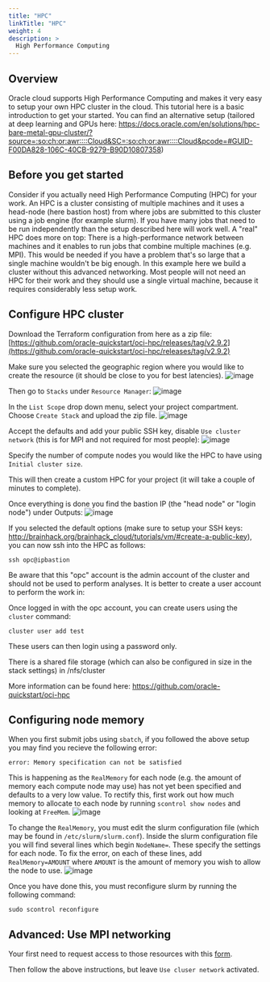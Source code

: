 ```yaml
---
title: "HPC"
linkTitle: "HPC"
weight: 4
description: >
  High Performance Computing
---
```


## Overview

Oracle cloud supports High Performance Computing and makes it very easy to setup
your own HPC cluster in the cloud. This tutorial here is a basic introduction to get your started. You can find an alternative setup (tailored at deep learning and GPUs here: https://docs.oracle.com/en/solutions/hpc-bare-metal-gpu-cluster/?source=:so:ch:or:awr::::Cloud&SC=:so:ch:or:awr::::Cloud&pcode=#GUID-F00DA828-106C-40CB-9279-B90D10807358)

## Before you get started
Consider if you actually need High Performance Computing (HPC) for your work. An HPC is a cluster consisting of multiple machines and it uses a head-node (here bastion host) from where jobs are submitted to this cluster using a job engine (for example slurm). If you have many jobs that need to be run independently than the setup described here will work well. A "real" HPC does more on top: There is a high-performance network between machines and it enables to run jobs that combine multiple machines (e.g. MPI). This would be needed if you have a problem that's so large that a single machine wouldn't be big enough. In this example here we build a cluster without this advanced networking. Most people will not need an HPC for their work and they should use a single virtual machine, because it requires considerably less setup work.

## Configure HPC cluster

Download the Terraform configuration from here as a zip file:
[https://github.com/oracle-quickstart/oci-hpc/releases/tag/v2.9.2](https://github.com/oracle-quickstart/oci-hpc/releases/tag/v2.9.2)

Make sure you selected the geographic region where you would like to create the resource (it should be close to you for best latencies).
![image](https://user-images.githubusercontent.com/4021595/157349780-69fdf973-d4aa-4850-9f49-8ecca369f399.png)

Then go to `Stacks` under `Resource Manager`:
![image](https://user-images.githubusercontent.com/4021595/161415757-409d264d-39e0-41f0-8bb0-3b5adc53abde.png)

In the `List Scope` drop down menu, select your project compartment.  Choose `Create Stack` and upload the zip file.
![image](https://user-images.githubusercontent.com/4021595/161415784-56f78544-fa20-48de-ae7c-89f2154f5e58.png)





Accept the defaults and add your public SSH key, disable `Use cluster network` (this is for MPI and not required for most people):
![image](https://user-images.githubusercontent.com/4021595/161415850-906a7cbf-8243-4df4-94b9-1dac7fcb1225.png)

Specify the number of compute nodes you would like the HPC to have using `Initial cluster size`.

This will then create a custom HPC for your project (it will take a couple of minutes to complete).

Once everything is done you find the bastion IP (the "head node" or "login node") under Outputs: 
![image](https://user-images.githubusercontent.com/4021595/161416418-6fcf7712-646d-48ea-9861-743fd679ba28.png)

If you selected the default options (make sure to setup your SSH keys: http://brainhack.org/brainhack_cloud/tutorials/vm/#create-a-public-key), you can now ssh into the HPC as follows:
```
ssh opc@ipbastion
```

Be aware that this "opc" account is the admin account of the cluster and should not be used to perform analyses. It is better to create a user account to perform the work in:

Once logged in with the opc account, you can create users using the `cluster` command:
```
cluster user add test
```

These users can then login using a password only.

There is a shared file storage (which can also be configured in size in the stack settings) in /nfs/cluster

More information can be found here:
https://github.com/oracle-quickstart/oci-hpc

## Configuring node memory

When you first submit jobs using `sbatch`, if you followed the above setup you may find you recieve the following error:
```
error: Memory specification can not be satisfied
```

This is happening as the `RealMemory` for each node (e.g. the amount of memory each compute node may use) has not yet been specified and defaults to a very low value. To rectify this, first work out how much memory to allocate to each node by running `scontrol show nodes` and looking at `FreeMem`.
![image](https://user-images.githubusercontent.com/4021595/176095292-c17e658b-0372-4c04-9f51-32d00c2e0f1c.png)

To change the `RealMemory`, you must edit the slurm configuration file (which may be found in `/etc/slurm/slurm.conf`). Inside the slurm configuration file you will find several lines which begin `NodeName=`. These specify the settings for each node. To fix the error, on each of these lines, add `RealMemory=AMOUNT` where `AMOUNT` is the amount of memory you wish to allow the node to use.
![image](https://user-images.githubusercontent.com/4021595/176095320-b9f55fb1-7365-4e8a-9a30-eee5117c12dc.png)

Once you have done this, you must reconfigure slurm by running the following command:
```
sudo scontrol reconfigure
```

## Advanced: Use MPI networking

Your first need to request access to those resources with this
[form](./../../docs/request).

Then follow the above instructions, but leave `Use cluser network` activated.

